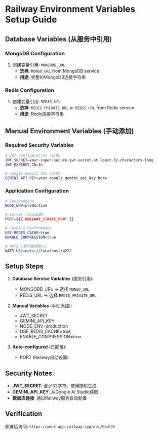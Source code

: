 # Railway Environment Variables Setup Guide

## Database Variables (从服务中引用)

### MongoDB Configuration
1. 创建变量引用: `MONGODB_URL`
   - **选择**: `MONGO_URL` from MongoDB service
   - **用途**: 完整的MongoDB连接字符串

### Redis Configuration  
1. 创建变量引用: `REDIS_URL`
   - **选择**: `REDIS_PRIVATE_URL` or `REDIS_URL` from Redis service
   - **用途**: Redis连接字符串

## Manual Environment Variables (手动添加)

### Required Security Variables
```bash
# JWT Configuration (必需)
JWT_SECRET=your-super-secure-jwt-secret-at-least-32-characters-long
JWT_EXPIRES_IN=1h

# Google Gemini API (必需)
GEMINI_API_KEY=your_google_gemini_api_key_here
```

### Application Configuration  
```bash
# Environment
NODE_ENV=production

# Server (自动设置)
PORT=${{ RAILWAY_STATIC_PORT }}

# Cache & Performance
USE_REDIS_CACHE=true
ENABLE_COMPRESSION=true

# NATS (暂时使用默认)
NATS_URL=nats://localhost:4222
```

## Setup Steps

1. **Database Service Variables** (服务引用):
   - MONGODB_URL → 选择 `MONGO_URL` 
   - REDIS_URL → 选择 `REDIS_PRIVATE_URL` 

2. **Manual Variables** (手动添加):
   - JWT_SECRET
   - GEMINI_API_KEY
   - NODE_ENV=production
   - USE_REDIS_CACHE=true
   - ENABLE_COMPRESSION=true

3. **Auto-configured** (已配置):
   - PORT (Railway自动设置)

## Security Notes

- **JWT_SECRET**: 至少32字符，使用随机生成
- **GEMINI_API_KEY**: 从Google AI Studio获取
- **数据库连接**: 通过Railway服务自动配置

## Verification

部署后访问: `https://your-app.railway.app/api/health`